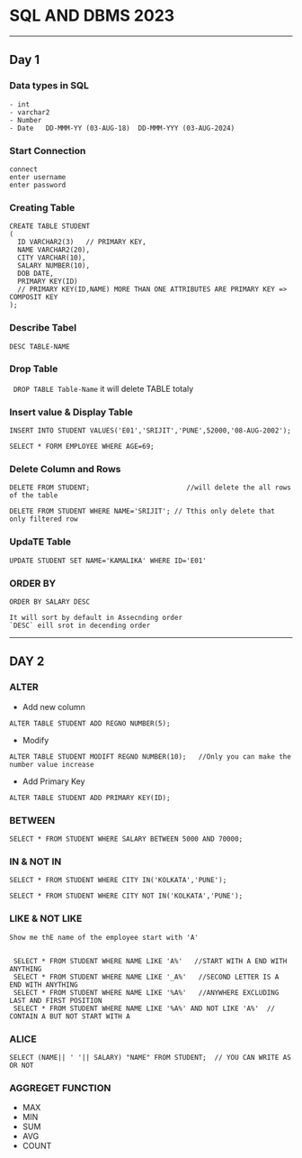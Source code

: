 # SQL AND DBMS 2023
--- 

## Day 1 

### Data types in SQL
```
- int
- varchar2
- Number
- Date   DD-MMM-YY (03-AUG-18)  DD-MMM-YYY (03-AUG-2024)
```

### Start Connection
```
connect
enter username
enter password
```
### Creating Table
```
CREATE TABLE STUDENT
(
  ID VARCHAR2(3)   // PRIMARY KEY,
  NAME VARCHAR2(20),
  CITY VARCHAR(10),
  SALARY NUMBER(10),
  DOB DATE,
  PRIMARY KEY(ID)
  // PRIMARY KEY(ID,NAME) MORE THAN ONE ATTRIBUTES ARE PRIMARY KEY => COMPOSIT KEY 
);
```

### Describe Tabel
` DESC TABLE-NAME `

### Drop Table 
` DROP TABLE Table-Name` it will delete TABLE totaly

### Insert value & Display Table
```
INSERT INTO STUDENT VALUES('E01','SRIJIT','PUNE',52000,'08-AUG-2002');

SELECT * FORM EMPLOYEE WHERE AGE=69;

```
### Delete Column and Rows
```
DELETE FROM STUDENT;                        //will delete the all rows of the table

DELETE FROM STUDENT WHERE NAME='SRIJIT'; // Tthis only delete that only filtered row
```

### UpdaTE Table
```
UPDATE STUDENT SET NAME='KAMALIKA' WHERE ID='E01'
```

### ORDER BY
```
ORDER BY SALARY DESC

It will sort by default in Assecnding order
`DESC` eill srot in decending order
```

---
## DAY 2

### ALTER 

- Add new column
 ```
 ALTER TABLE STUDENT ADD REGNO NUMBER(5);
 ```

- Modify
 ```
 ALTER TABLE STUDENT MODIFT REGNO NUMBER(10);   //Only you can make the number value increase
 ```

- Add Primary Key
 ```
 ALTER TABLE STUDENT ADD PRIMARY KEY(ID);
 ```

### BETWEEN

 ```
 SELECT * FROM STUDENT WHERE SALARY BETWEEN 5000 AND 70000;

 ```
 
 ### IN & NOT IN
 ```
 SELECT * FROM STUDENT WHERE CITY IN('KOLKATA','PUNE');

 SELECT * FROM STUDENT WHERE CITY NOT IN('KOLKATA','PUNE');
 ```

 ### LIKE & NOT LIKE
 ```
 Show me thE name of the employee start with 'A'


  SELECT * FROM STUDENT WHERE NAME LIKE 'A%'   //START WITH A END WITH ANYTHING
  SELECT * FROM STUDENT WHERE NAME LIKE '_A%'   //SECOND LETTER IS A END WITH ANYTHING
  SELECT * FROM STUDENT WHERE NAME LIKE '%A%'   //ANYWHERE EXCLUDING LAST AND FIRST POSITION
  SELECT * FROM STUDENT WHERE NAME LIKE '%A%' AND NOT LIKE 'A%'  // CONTAIN A BUT NOT START WITH A
 ```

 ### ALICE 
  ` SELECT (NAME|| ' '|| SALARY) "NAME" FROM STUDENT;  // YOU CAN WRITE AS OR NOT `

### AGGREGET FUNCTION
 - MAX
 - MIN
 - SUM
 - AVG
 - COUNT
